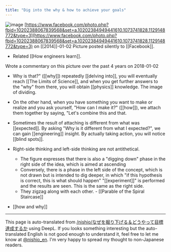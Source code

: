 ```yaml
---
title: "Dig into the why & how to achieve your goals"
---
```


![image](https://gyazo.com/7813d4f9faffa78a0d82ced29e71ca67/thumb/1000)
[https://www.facebook.com/photo.php?fbid=10202388067839568&set=a.10202384949441610.1073741828.1129148772&type=3](https://www.facebook.com/photo.php?fbid=10202388067839568&set=a.10202384949441610.1073741828.1129148772&type=3) on [[2014]]-01-02 Picture posted silently to [[Facebook]].
- Related [[How engineers learn]].

Wrote a commentary on this picture over the past 4 years on 2018-01-02
- Why is that?" ([[why]]) repeatedly [[delving into]], you will eventually reach [[The Limits of Science]], and when you get further answers to the "why" from there, you will obtain [[physics]] knowledge. The image of dividing.
- On the other hand, when you have something you want to make or realize and you ask yourself, "How can I make it?" ([[how]]), we attach them together by saying, "Let's combine this and that.
- Sometimes the result of attaching is different from what was [[expected]]. By asking "Why is it different from what I expected?", we can gain [[engineering]] insight. By actually taking action, you will notice [[blind spots]].


- Right-side thinking and left-side thinking are not antithetical.
    - The figure expresses that there is also a "digging down" phase in the right side of the idea, which is aimed at ascending
    - Conversely, there is a phase in the left side of the concept, which is not drawn but is intended to dig deeper, in which "if this hypothesis is correct, this is what should happen" "[[experiment]]" is performed and the results are seen. This is the same as the right side.
    - They zigzag along with each other.
            - [[Parable of the Spiral Staircase]]

- [[how and why]]

---
This page is auto-translated from [/nishio/なぜを掘り下げる＆どうやって目標達成するか](https://scrapbox.io/nishio/なぜを掘り下げる＆どうやって目標達成するか) using DeepL. If you looks something interesting but the auto-translated English is not good enough to understand it, feel free to let me know at [@nishio_en](https://twitter.com/nishio_en). I'm very happy to spread my thought to non-Japanese readers.